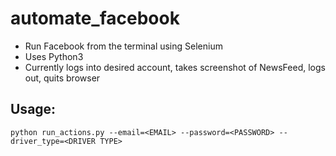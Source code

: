 # automate_facebook
* Run Facebook from the terminal using Selenium
* Uses Python3
* Currently logs into desired account, takes screenshot of NewsFeed, logs out, quits browser

## Usage:
`python run_actions.py --email=<EMAIL> --password=<PASSWORD> --driver_type=<DRIVER TYPE>`
